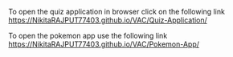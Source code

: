 To open the quiz application in browser click on the following link
https://NikitaRAJPUT77403.github.io/VAC/Quiz-Application/



To open the pokemon app use the following link
https://NikitaRAJPUT77403.github.io/VAC/Pokemon-App/
